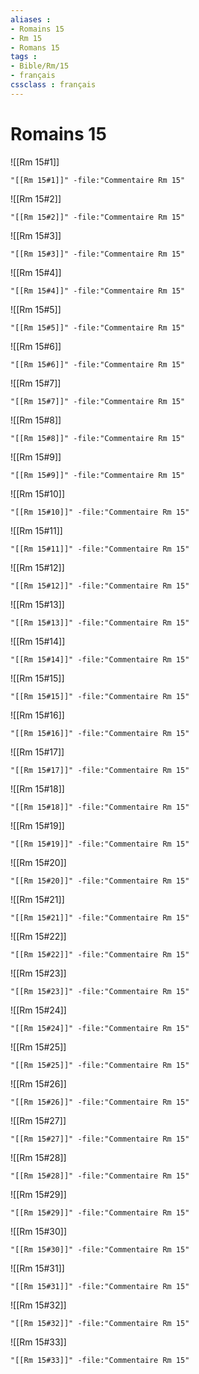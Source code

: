 ```yaml
---
aliases : 
- Romains 15
- Rm 15
- Romans 15
tags : 
- Bible/Rm/15
- français
cssclass : français
---
```


# Romains 15

![[Rm 15#1]]

```query
"[[Rm 15#1]]" -file:"Commentaire Rm 15"
```

![[Rm 15#2]]

```query
"[[Rm 15#2]]" -file:"Commentaire Rm 15"
```

![[Rm 15#3]]

```query
"[[Rm 15#3]]" -file:"Commentaire Rm 15"
```

![[Rm 15#4]]

```query
"[[Rm 15#4]]" -file:"Commentaire Rm 15"
```

![[Rm 15#5]]

```query
"[[Rm 15#5]]" -file:"Commentaire Rm 15"
```

![[Rm 15#6]]

```query
"[[Rm 15#6]]" -file:"Commentaire Rm 15"
```

![[Rm 15#7]]

```query
"[[Rm 15#7]]" -file:"Commentaire Rm 15"
```

![[Rm 15#8]]

```query
"[[Rm 15#8]]" -file:"Commentaire Rm 15"
```

![[Rm 15#9]]

```query
"[[Rm 15#9]]" -file:"Commentaire Rm 15"
```

![[Rm 15#10]]

```query
"[[Rm 15#10]]" -file:"Commentaire Rm 15"
```

![[Rm 15#11]]

```query
"[[Rm 15#11]]" -file:"Commentaire Rm 15"
```

![[Rm 15#12]]

```query
"[[Rm 15#12]]" -file:"Commentaire Rm 15"
```

![[Rm 15#13]]

```query
"[[Rm 15#13]]" -file:"Commentaire Rm 15"
```

![[Rm 15#14]]

```query
"[[Rm 15#14]]" -file:"Commentaire Rm 15"
```

![[Rm 15#15]]

```query
"[[Rm 15#15]]" -file:"Commentaire Rm 15"
```

![[Rm 15#16]]

```query
"[[Rm 15#16]]" -file:"Commentaire Rm 15"
```

![[Rm 15#17]]

```query
"[[Rm 15#17]]" -file:"Commentaire Rm 15"
```

![[Rm 15#18]]

```query
"[[Rm 15#18]]" -file:"Commentaire Rm 15"
```

![[Rm 15#19]]

```query
"[[Rm 15#19]]" -file:"Commentaire Rm 15"
```

![[Rm 15#20]]

```query
"[[Rm 15#20]]" -file:"Commentaire Rm 15"
```

![[Rm 15#21]]

```query
"[[Rm 15#21]]" -file:"Commentaire Rm 15"
```

![[Rm 15#22]]

```query
"[[Rm 15#22]]" -file:"Commentaire Rm 15"
```

![[Rm 15#23]]

```query
"[[Rm 15#23]]" -file:"Commentaire Rm 15"
```

![[Rm 15#24]]

```query
"[[Rm 15#24]]" -file:"Commentaire Rm 15"
```

![[Rm 15#25]]

```query
"[[Rm 15#25]]" -file:"Commentaire Rm 15"
```

![[Rm 15#26]]

```query
"[[Rm 15#26]]" -file:"Commentaire Rm 15"
```

![[Rm 15#27]]

```query
"[[Rm 15#27]]" -file:"Commentaire Rm 15"
```

![[Rm 15#28]]

```query
"[[Rm 15#28]]" -file:"Commentaire Rm 15"
```

![[Rm 15#29]]

```query
"[[Rm 15#29]]" -file:"Commentaire Rm 15"
```

![[Rm 15#30]]

```query
"[[Rm 15#30]]" -file:"Commentaire Rm 15"
```

![[Rm 15#31]]

```query
"[[Rm 15#31]]" -file:"Commentaire Rm 15"
```

![[Rm 15#32]]

```query
"[[Rm 15#32]]" -file:"Commentaire Rm 15"
```

![[Rm 15#33]]

```query
"[[Rm 15#33]]" -file:"Commentaire Rm 15"
```

